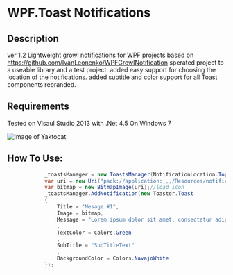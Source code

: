 WPF.Toast Notifications
==============

Description
------
ver 1.2
Lightweight growl notifications for WPF projects based
on https://github.com/IvanLeonenko/WPFGrowlNotification
sperated project to a useable library and a test project.
added easy support for choosing the location of the notifications.
added subtitle and color support for all Toast components rebranded.

Requirements
----------------------------------
Tested on Visaul Studio 2013 with .Net 4.5 On Windows 7

![Image of Yaktocat](https://cloud.githubusercontent.com/assets/14837912/11917527/631fe884-a713-11e5-98ab-e80ffd405b7d.png)

How To Use:
----------------------------------

```c#
            _toastsManager = new ToastsManager(NotificationLocation.TopRight);//create new manager and choose where messages appear
            var uri = new Uri("pack://application:,,,/Resources/notification-icon.png");
            var bitmap = new BitmapImage(uri);//load icon
            _toastsManager.AddNotification(new Toaster.Toast
            {
                Title = "Mesage #1",
                Image = bitmap,
                Message = "Lorem ipsum dolor sit amet, consectetur adipi."
                ,
                TextColor = Colors.Green
                ,
                SubTitle = "SubTitleText"
                ,
                BackgroundColor = Colors.NavajoWhite
            });
```
